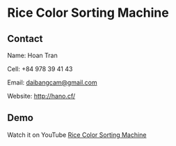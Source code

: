 # Rice Color Sorting Machine

## Contact

Name: Hoan Tran

Cell: +84 978 39 41 43

Email: daibangcam@gmail.com

Website: http://hano.cf/

## Demo

Watch it on YouTube [Rice Color Sorting Machine](https://youtu.be/niVEP04_s1g)